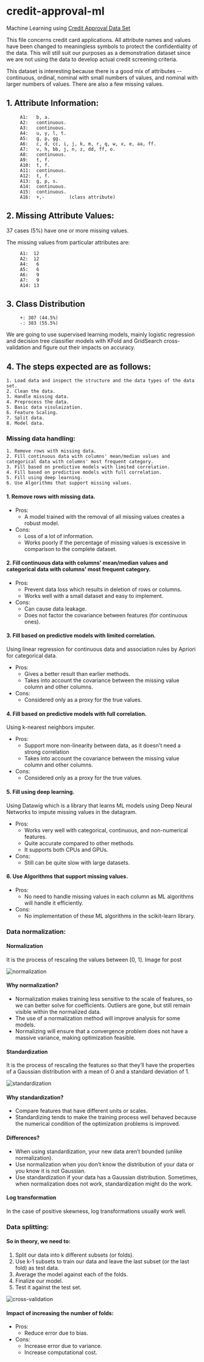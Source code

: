 # credit-approval-ml
Machine Learning using [Credit Approval Data Set](https://archive.ics.uci.edu/ml/datasets/credit+approval)

This file concerns credit card applications. All attribute names and values have been changed to meaningless symbols to protect the confidentiality of the data.
This will still suit our purposes as a demonstration dataset since we are not using the data to develop actual credit screening criteria. 

This dataset is interesting because there is a good mix of attributes -- continuous, ordinal, nominal with small numbers of values, and nominal with larger numbers of values. There are also a few missing values.

## 1.  Attribute Information:

````
     A1:   b, a.
     A2:   continuous.
     A3:   continuous.
     A4:   u, y, l, t.
     A5:   g, p, gg.
     A6:   c, d, cc, i, j, k, m, r, q, w, x, e, aa, ff.
     A7:   v, h, bb, j, n, z, dd, ff, o.
     A8:   continuous.
     A9:   t, f.
     A10:  t, f.
     A11:  continuous.
     A12:  t, f.
     A13:  g, p, s.
     A14:  continuous.
     A15:  continuous.
     A16:  +,-         (class attribute)
````

## 2.  Missing Attribute Values:

37 cases (5%) have one or more missing values.

The missing values from particular attributes are:

````
     A1:  12
     A2:  12
     A4:   6
     A5:   6
     A6:   9
     A7:   9
     A14: 13
````

## 3.  Class Distribution
   
````
     +: 307 (44.5%)
     -: 383 (55.5%)
````

We are going to use supervised learning models, mainly logistic regression and decision tree classifier models with KFold and GridSearch cross-validation and figure out their impacts on accuracy.


## 4. The steps expected are as follows:

    1. Load data and inspect the structure and the data types of the data set.
    2. Clean the data.
    3. Handle missing data.
    4. Preprocess the data.
    5. Basic data visulaization.
    6. Feature Scaling.
    7. Split data.
    8. Model data.

### Missing data handling:

    1. Remove rows with missing data.
    2. Fill continuous data with columns' mean/median values and categorical data with columns' most frequent category.
    3. Fill based on predictive models with limited correlation.
    4. Fill based on predictive models with full correlation.
    5. Fill using deep learning.
    6. Use Algorithms that support missing values.

#### 1. Remove rows with missing data.

* Pros:
  * A model trained with the removal of all missing values creates a robust model.
* Cons:
  * Loss of a lot of information.
  * Works poorly if the percentage of missing values is excessive in comparison to the complete dataset.

#### 2. Fill continuous data with columns' mean/median values and categorical data with columns' most frequent category.

* Pros:
  * Prevent data loss which results in deletion of rows or columns.
  * Works well with a small dataset and easy to implement.
* Cons:
  * Can cause data leakage.
  * Does not factor the covariance between features (for continuous ones).

#### 3. Fill based on predictive models with limited correlation.
Using linear regression for continuous data and association rules by Apriori for categorical data.

* Pros:
  * Gives a better result than earlier methods.
  * Takes into account the covariance between the missing value column and other columns.
* Cons:
  * Considered only as a proxy for the true values.

#### 4. Fill based on predictive models with full correlation.
Using k-nearest neighbors imputer.

* Pros:
  * Support more non-linearity between data, as it doesn't need a strong correlation  
  * Takes into account the covariance between the missing value column and other columns.
* Cons:
  * Considered only as a proxy for the true values.

#### 5. Fill using deep learning.
Using Datawig which is a library that learns ML models using Deep Neural Networks to impute missing values in the datagram.

* Pros:
  * Works very well with categorical, continuous, and non-numerical features.
  * Quite accurate compared to other methods.
  * It supports both CPUs and GPUs.
* Cons:
  * Still can be quite slow with large datasets.

#### 6. Use Algorithms that support missing values.

* Pros:
  * No need to handle missing values in each column as ML algorithms will handle it efficiently.
* Cons:
  * No implementation of these ML algorithms in the scikit-learn library.

### Data normalization:

#### Normalization
It is the process of rescaling the values between [0, 1].
Image for post

![normalization](docs/normalization.png)

#### Why normalization?
* Normalization makes training less sensitive to the scale of features, so we can better solve for coefficients. Outliers are gone, but still remain visible within the normalized data.
* The use of a normalization method will improve analysis for some models.
* Normalizing will ensure that a convergence problem does not have a massive variance, making optimization feasible.

#### Standardization
It is the process of rescaling the features so that they’ll have the properties of a Gaussian distribution with a mean of 0 and a standard deviation of 1.

![standardization](docs/standardization.png)

#### Why standardization?
* Compare features that have different units or scales.
* Standardizing tends to make the training process well behaved because the numerical condition of the optimization problems is improved.

#### Differences?
* When using standardization, your new data aren’t bounded (unlike normalization).
* Use normalization when you don’t know the distribution of your data or you know it is not Gaussian.
* Use standardization if your data has a Gaussian distribution.
Sometimes, when normalization does not work, standardization might do the work.

#### Log transformation
In the case of positive skewness, log transformations usually work well.

### Data splitting:

#### So in theory, we need to: 
1. Split our data into k different subsets (or folds).
2. Use k-1 subsets to train our data and leave the last subset (or the last fold) as test data.
3. Average the model against each of the folds.
4. Finalize our model.
5. Test it against the test set.

![cross-validation](docs/cross_validation.png)

#### Impact of increasing the number of folds:
* Pros:
  * Reduce error due to bias.
* Cons:
  * Increase error due to variance.
  * Increase computational cost.
